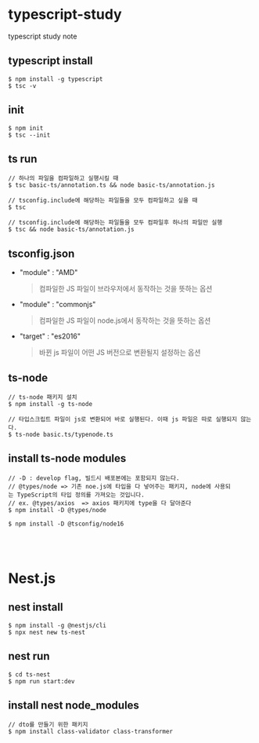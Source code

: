 # typescript-study
typescript study note

## typescript install

```
$ npm install -g typescript 
$ tsc -v
```

## init
```
$ npm init
$ tsc --init

```

## ts run
```
// 하나의 파일을 컴파일하고 실행시킬 때
$ tsc basic-ts/annotation.ts && node basic-ts/annotation.js 

// tsconfig.include에 해당하는 파일들을 모두 컴파일하고 싶을 때
$ tsc

// tsconfig.include에 해당하는 파일들을 모두 컴파일후 하나의 파일만 실행
$ tsc && node basic-ts/annotation.js
```

## tsconfig.json

- "module" : "AMD"
    > 컴파일한 JS 파일이 브라우저에서 동작하는 것을 뜻하는 옵션

- "module" : "commonjs"
    > 컴파일한 JS 파일이 node.js에서 동작하는 것을 뜻하는 옵션

- "target" : "es2016"
    > 바뀐 js 파일이 어떤 JS 버전으로 변환될지 설정하는 옵션

## ts-node
```
// ts-node 패키지 설치
$ npm install -g ts-node

// 타입스크립트 파일이 js로 변환되어 바로 실행된다. 이때 js 파일은 따로 실행되지 않는다.
$ ts-node basic.ts/typenode.ts
```

## install ts-node modules
```
// -D : develop flag, 빌드시 배포본에는 포함되지 않는다.
// @types/node => 기존 noe.js에 타입을 다 넣어주는 패키지, node에 사용되는 TypeScript의 타입 정의를 가져오는 것입니다.
// ex. @types/axios  => axios 패키지에 type을 다 달아준다
$ npm install -D @types/node

$ npm install -D @tsconfig/node16
```

<br>
<br>

# Nest.js
## nest install
```
$ npm install -g @nestjs/cli 
$ npx nest new ts-nest
```

## nest run
```
$ cd ts-nest
$ npm run start:dev
```

## install nest node_modules 
```
// dto를 만들기 위한 패키지
$ npm install class-validator class-transformer     
```